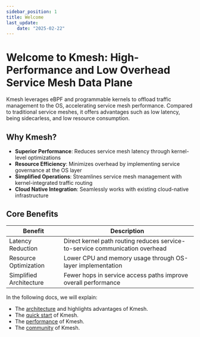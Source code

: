 ```yaml
---
sidebar_position: 1
title: Welcome
last_update:
    date: "2025-02-22"
---
```


# Welcome to Kmesh: High-Performance and Low Overhead Service Mesh Data Plane

Kmesh leverages eBPF and programmable kernels to offload traffic management to the OS, accelerating service mesh performance. Compared to traditional service meshes, it offers advantages such as low latency, being sidecarless, and low resource consumption.

## Why Kmesh?

- **Superior Performance**: Reduces service mesh latency through kernel-level optimizations
- **Resource Efficiency**: Minimizes overhead by implementing service governance at the OS layer
- **Simplified Operations**: Streamlines service mesh management with kernel-integrated traffic routing
- **Cloud Native Integration**: Seamlessly works with existing cloud-native infrastructure

## Core Benefits

| Benefit                 | Description                                                                  |
| ----------------------- | ---------------------------------------------------------------------------- |
| Latency Reduction       | Direct kernel path routing reduces service-to-service communication overhead |
| Resource Optimization   | Lower CPU and memory usage through OS-layer implementation                   |
| Simplified Architecture | Fewer hops in service access paths improve overall performance               |

In the following docs, we will explain:

- The [architecture](/docs/architecture/) and highlights advantages of Kmesh.
- The [quick start](/docs/setup/quick-start) of Kmesh.
- The [performance](/docs/performance/) of Kmesh.
- The [community](/docs/community/contribute.md) of Kmesh.

